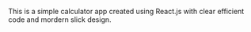 This is a simple calculator app created using React.js with clear efficient code and mordern slick design.
